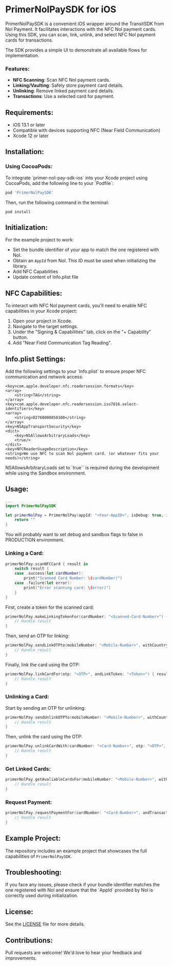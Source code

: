 # PrimerNolPaySDK for iOS

PrimerNolPaySDK is a convenient iOS wrapper around the TransitSDK from Nol Payment. It facilitates interactions with the NFC Nol payment cards. Using this SDK, you can scan, link, unlink, and select NFC Nol payment cards for transactions.

The SDK provides a simple UI to demonstrate all available flows for implementation.

### Features:

- **NFC Scanning**: Scan NFC Nol payment cards.
- **Linking/Vaulting**: Safely store payment card details.
- **Unlinking**: Remove linked payment card details.
- **Transactions**: Use a selected card for payment.

## Requirements:

- iOS 13.1 or later
- Compatible with devices supporting NFC (Near Field Communication)
- Xcode 12 or later

## Installation:

### Using CocoaPods:

To integrate \`primer-nol-pay-sdk-ios\` into your Xcode project using CocoaPods, add the following line to your \`Podfile\`:

```ruby
pod 'PrimerNolPaySDK'
```

Then, run the following command in the terminal:

```
pod install
```

## Initialization:

For the example project to work:

- Set the bundle identifier of your app to match the one registered with Nol.
- Obtain an `AppId` from Nol. This ID must be used when initializing the library.
- Add NFC Capabilities
- Update content of Info.plist file

## NFC Capabilities:

To interact with NFC Nol payment cards, you'll need to enable NFC capabilities in your Xcode project:

1. Open your project in Xcode.
2. Navigate to the target settings.
3. Under the "Signing & Capabilities" tab, click on the "+ Capability" button.
4. Add "Near Field Communication Tag Reading".

## Info.plist Settings:

Add the following settings to your \`Info.plist\` to ensure proper NFC communication and network access:

```
<key>com.apple.developer.nfc.readersession.formats</key>
<array>
	<string>TAG</string>
</array>
<key>com.apple.developer.nfc.readersession.iso7816.select-identifiers</key>
<array>
	<string>D2760000850100</string>
</array>
<key>NSAppTransportSecurity</key>
<dict>
    <key>NSAllowsArbitraryLoads</key>
    <true/>
</dict>
<key>NFCReaderUsageDescription</key>
<string>We use NFC to scan Nol payment card. (or whatever fits your needs)</string>
```
NSAllowsArbitraryLoads set to `true`` is required during the development while using the Sandbox environment.

## Usage:

```swift
...
import PrimerNolPaySDK

let primerNolPay = PrimerNolPay(appId: "<Your-AppID>", isDebug: true, isSandbox: true) { sdkId, deviceId in
    return ""
}
```
You will probably want to set debug and sandbox flags to false in PRODUCTION environment.


### Linking a Card:

```swift
primerNolPay.scanNFCCard { result in
    switch result {
    case .success(let cardNumber):
        print("Scanned Card Number: \(cardNumber)")
    case .failure(let error):
        print("Error scanning card: \(error)")
    }
}
```


First, create a token for the scanned card:

```swift
primerNolPay.makeLinkingTokenFor(cardNumber: "<Scanned-Card-Number>") { result in
    // Handle result
}
```

Then, send an OTP for linking:

```swift
primerNolPay.sendLinkOTPto(mobileNumber: "<Mobile-Number>", withCountryCode: "<Country-Code>", andToken: "<Token>") { result in
    // Handle result
}
```

Finally, link the card using the OTP:

```swift
primerNolPay.linkCardFor(otp: "<OTP>", andLinkToken: "<Token>") { result in
    // Handle result
}
```

### Unlinking a Card:

Start by sending an OTP for unlinking:

```swift
primerNolPay.sendUnlinkOTPTo(mobileNumber: "<Mobile-Number>", withCountryCode: "<Country-Code>", andCardNumber: "<Card-Number>") { result in
    // Handle result
}
```

Then, unlink the card using the OTP:

```swift
primerNolPay.unlinkCardWith(cardNumber: "<Card-Number>", otp: "<OTP>", andUnlinkToken: "<Token>") { result in
    // Handle result
}
```

### Get Linked Cards:

```swift
primerNolPay.getAvaliableCardsFor(mobileNumber: "<Mobile-Number>", withCountryCode: "<Country-Code>") { result in
    // Handle result
}
```

### Request Payment:

```swift
primerNolPay.requestPaymentFor(cardNumber: "<Card-Number>", andTransactionNumber: "<Transaction-Number>") { result in
    // Handle result
}
```

## Example Project:

The repository includes an example project that showcases the full capabilities of `PrimerNolPaySDK`. 

## Troubleshooting:

If you face any issues, please check if your bundle identifier matches the one registered with Nol and ensure that the \`AppId\` provided by Nol is correctly used during initialization.

## License:

See the [LICENSE](LICENSE) file for more details.

## Contributions:

Pull requests are welcome! We'd love to hear your feedback and improvements.

